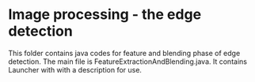 # Image processing - the edge detection

This folder contains java codes for feature and blending phase of edge detection. The main file is FeatureExtractionAndBlending.java. It contains Launcher with with a description for use.

